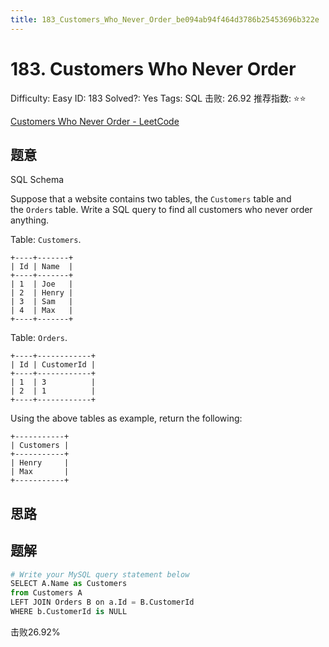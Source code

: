 ```yaml
---
title: 183_Customers_Who_Never_Order_be094ab94f464d3786b25453696b322e
---
```


# 183. Customers Who Never Order

Difficulty: Easy
ID: 183
Solved?: Yes
Tags: SQL
击败: 26.92
推荐指数: ⭐⭐

[Customers Who Never Order - LeetCode](https://leetcode.com/problems/customers-who-never-order/)

## 题意

SQL Schema

Suppose that a website contains two tables, the `Customers` table and the `Orders` table. Write a SQL query to find all customers who never order anything.

Table: `Customers`.

```
+----+-------+
| Id | Name  |
+----+-------+
| 1  | Joe   |
| 2  | Henry |
| 3  | Sam   |
| 4  | Max   |
+----+-------+

```

Table: `Orders`.

```
+----+------------+
| Id | CustomerId |
+----+------------+
| 1  | 3          |
| 2  | 1          |
+----+------------+

```

Using the above tables as example, return the following:

```
+-----------+
| Customers |
+-----------+
| Henry     |
| Max       |
+-----------+
```

## 思路

## 题解

```python
# Write your MySQL query statement below
SELECT A.Name as Customers
from Customers A
LEFT JOIN Orders B on a.Id = B.CustomerId
WHERE b.CustomerId is NULL
```

击败26.92%